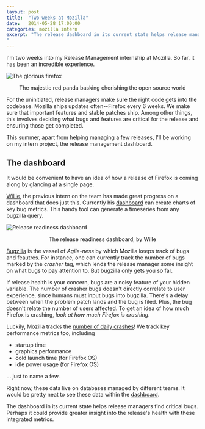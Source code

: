```yaml
---
layout: post
title:  "Two weeks at Mozilla"
date:   2014-05-28 17:00:00
categories: mozilla intern
excerpt: "The release dashboard in its current state helps release managers find critical bugs. Perhaps it could provide greater insight into the release's health with these integrated metrics.
"
---
```

I'm two weeks into my Release Management internship at Mozilla. So far, it has been an incredible experience. 

![The glorious firefox](http://news.worldwild.org/wp-content/uploads/2008/09/red_panda.jpg)
<p style="text-align: center">The majestic red panda basking cherishing the open source world</p>

For the uninitiated, release managers make sure the right code gets into the codebase. Mozilla ships updates often--Firefox every 6 weeks. We make sure that important features and stable patches ship. Among other things, this involves deciding what bugs and features are critical for the release and ensuring those get completed.

This summer, apart from helping managing a few releases, I'll be working on my intern project, the release management dashboard.

## The dashboard

It would be convenient to have an idea of how a release of Firefox is coming along by glancing at a single page. 

[Willie][Willie], the previous intern on the team has made great progress on a dashboard that does just this. Currently his [dashboard][rrdash] can create charts of key bug metrics. This handy tool can generate a timeseries from any bugzilla query.

![Release readiness dashboard]({{site.url}}/assets/images/rrdash.png)
<p style="text-align: center">The release readiness dashboard, by Wille</p>

[Bugzilla](https://bugzilla.mozilla.org/) is the vessel of _Agile-ness_ by which Mozilla keeps track of bugs and feautres. For instance, one can currently track the number of bugs marked by the _crasher_ tag, which lends the release manager some insight on what bugs to pay attention to. But bugzilla only gets you so far. 

If release health is your concern, bugs are a noisy feature of your hidden variable. The number of crasher bugs doesn't directly correlate to user experience, since humans must input bugs into bugzilla. There's a delay between when the problem patch lands and the bug is filed. Plus, the bug doesn't relate the number of users affected. To get an idea of how much Firefox is crashing, _look at how much Firefox is crashing_.

Luckily, Mozilla tracks the [number of daily crashes](https://crash-stats.mozilla.com/home/products/Firefox)! We track key performance metrics too, including 

- startup time
- graphics performance
- cold launch time (for Firefox OS)
- idle power usage (for Firefox OS)

... just to name a few. 

Right now, these data live on databases managed by different teams. It would be pretty neat to see these data within the [dashboard][rrdash].

The dashboard in its current state helps release managers find critical bugs. Perhaps it could provide greater insight into the release's health with these integrated metrics.

[Willie]: http://blog.williecheong.com/
[rrdash]: https://release-dash.paas.allizom.org/